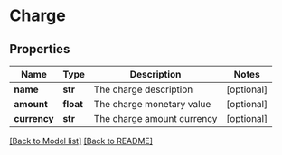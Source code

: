 # Charge

## Properties
Name | Type | Description | Notes
------------ | ------------- | ------------- | -------------
**name** | **str** | The charge description | [optional] 
**amount** | **float** | The charge monetary value | [optional] 
**currency** | **str** | The charge amount currency | [optional] 

[[Back to Model list]](../README.md#documentation-for-models) [[Back to README]](../README.md)

